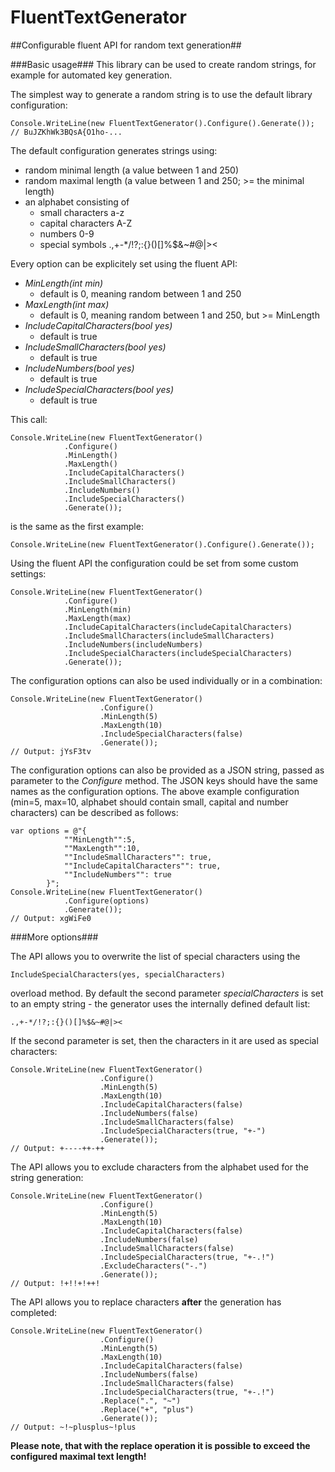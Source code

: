 # FluentTextGenerator

##Configurable fluent API for random text generation##

###Basic usage###
This library can be used to create random strings, for example for automated key generation.

The simplest way to generate a random string is to use the default library configuration:

	Console.WriteLine(new FluentTextGenerator().Configure().Generate()); // BuJZKhWk3BQsA{O1ho-...

The default configuration generates strings using:
- random minimal length (a value between 1 and 250)
- random maximal length (a value between 1 and 250; >= the minimal length)
- an alphabet consisting of
  - small characters a-z
  - capital characters A-Z
  - numbers 0-9
  - special symbols .,+-*/!?;:{}()[]%$&~#@|><

Every option can be explicitely set using the fluent API:
- *MinLength(int min)*
	- default is 0, meaning random between 1 and 250
- *MaxLength(int max)*
	- default is 0, meaning random between 1 and 250, but >= MinLength
- *IncludeCapitalCharacters(bool yes)* 
	- default is true
- *IncludeSmallCharacters(bool yes)*
	- default is true
- *IncludeNumbers(bool yes)*
	- default is true
- *IncludeSpecialCharacters(bool yes)*
	- default is true

This call:

	Console.WriteLine(new FluentTextGenerator()
				.Configure()
				.MinLength()
				.MaxLength()
				.IncludeCapitalCharacters()
				.IncludeSmallCharacters()
				.IncludeNumbers()
				.IncludeSpecialCharacters()
				.Generate());

is the same as the first example:

	Console.WriteLine(new FluentTextGenerator().Configure().Generate());

Using the fluent API the configuration could be set from some custom settings:

	Console.WriteLine(new FluentTextGenerator()
				.Configure()
				.MinLength(min)
				.MaxLength(max)
				.IncludeCapitalCharacters(includeCapitalCharacters)
				.IncludeSmallCharacters(includeSmallCharacters)
				.IncludeNumbers(includeNumbers)
				.IncludeSpecialCharacters(includeSpecialCharacters)
				.Generate());

The configuration options can also be used individually or in a combination:

	Console.WriteLine(new FluentTextGenerator()
						.Configure()
						.MinLength(5)
						.MaxLength(10)
						.IncludeSpecialCharacters(false)
						.Generate()); 
	// Output: jYsF3tv

The configuration options can also be provided as a JSON string, passed as parameter to the *Configure* method. The JSON keys should have the same names as the configuration options. The above example configuration (min=5, max=10, alphabet should contain small, capital and number characters) can be described as follows:

	var options = @"{
				""MinLength"":5,
				""MaxLength"":10,
				""IncludeSmallCharacters"": true,
				""IncludeCapitalCharacters"": true,
				""IncludeNumbers"": true
			}";
	Console.WriteLine(new FluentTextGenerator()
				.Configure(options)
				.Generate());
	// Output: xgWiFe0

###More options###

The API allows you to overwrite the list of special characters using the 

	IncludeSpecialCharacters(yes, specialCharacters)
	
overload method. By default the second parameter *specialCharacters* is set to an empty string - the generator uses the internally defined default list: 

	.,+-*/!?;:{}()[]%$&~#@|><
	
If the second parameter is set, then the characters in it are used as special characters:

	Console.WriteLine(new FluentTextGenerator()
						.Configure()
						.MinLength(5)
						.MaxLength(10)
						.IncludeCapitalCharacters(false)
						.IncludeNumbers(false)
						.IncludeSmallCharacters(false)
						.IncludeSpecialCharacters(true, "+-")
						.Generate());
	// Output: +----++-++
	
The API allows you to exclude characters from the alphabet used for the string generation:

	Console.WriteLine(new FluentTextGenerator()
						.Configure()
						.MinLength(5)
						.MaxLength(10)
						.IncludeCapitalCharacters(false)
						.IncludeNumbers(false)
						.IncludeSmallCharacters(false)
						.IncludeSpecialCharacters(true, "+-.!")
						.ExcludeCharacters("-.")
						.Generate());
	// Output: !+!!+!++!
	
The API allows you to replace characters **after** the generation has completed:

	Console.WriteLine(new FluentTextGenerator()
						.Configure()
						.MinLength(5)
						.MaxLength(10)
						.IncludeCapitalCharacters(false)
						.IncludeNumbers(false)
						.IncludeSmallCharacters(false)
						.IncludeSpecialCharacters(true, "+-.!")
						.Replace(".", "~")
						.Replace("+", "plus")
						.Generate());
	// Output: ~!~plusplus~!plus
	
**Please note, that with the replace operation it is possible to exceed the configured maximal text length!**
